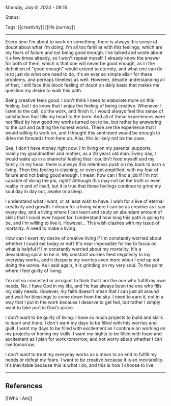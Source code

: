 
*Monday, July 8, 2024 - 09:16*

Status:

Tags: [[creativity]] [[life journey]]

---

Every time I'm about to work on something, there is always this sense of doubt about what I'm doing. I'm all too familiar with this feelings, which are my fears of failure and not being good enough. I've talked and wrote about it a few times already, so I won't repeat myself. I already know the answer for both of them, which is that one will never be good enough, as in the definition of "good enough" would extend to eternity, and what one can do is to just do what one need to do. It's an ever so simple elixir for these problems, and perhaps timeless as well. However, despite understanding all of that, I still face this block feeling of doubt on daily basis that makes me question my desire to walk this path.

Being creative feels good. I don't think I need to elaborate more on this feeling, but I do know that I enjoy the feeling of being creative. Whenever I listen to the call, do the work, and finish it, I would always feel this sense of satisfaction that fills my heart to the brim. And all of these experiences were not filled by how good my works turned out to be, but rather by answering to the call and putting the honest works. These are the experience that I would willing to work on, and I thought this sentiment would be enough to drive me forwards from here on. Alas, this is likely not be the case.

See, I don't have money right now. I'm living on my parents' supports, mainly my grandmother and mother, as a 26 years old man. Every day, I would wake up in a shameful feeling that I couldn't feed myself and my family. In my head, there is always this relentless push on my back to earn a living. Then this feeling is clashing, or even get amplified, with my fear of failure and not being good enough. I mean, how can I find a job if I'm not capable of doing the job, right? Although this may not be the truth or even reality in and of itself, but it is true that these feelings continue to grind my soul day in day out, awake or asleep.

I understand what I want, or at least wish to have. I wish for a live of eternal creativity and growth. I dream for a living where I can be as creative as I can every day, and a living where I can learn and study an abundant amount of skills that I could ever hoped for. I understand how long this path is going to be, and I'm willing to live it. However... This wish clashes with my issue of mortality. A need to make a living.

How can I exert my desire of creative living if I'm constantly worried about whether I could eat today or not? It's near impossible for me to focus on what is helpful if I'm constantly worried about my mortality. It's a devastating spiral to be in. My constant worries feed negativity to my everyday works, and it deepens my worries even more when I end up not doing the works. As I said again, it is grinding on my very soul. To the point where I feel guilty of living.

I'm not so conceited or arrogant to think that I am the one who fulfill my own needs. No. I have God in my life, and He has always been the one who fills my daily needs. However, my faith doesn't mean that I can just sit around and wait for blessings to come down from the sky. I need to earn it, not in a way that I put in the work because I deserve to get fed, but rather I simply want to take part in God's grace.

I don't want to be guilty of living. I have so much projects to build and skills to learn and hone. I don't want my days to be filled with this worries and guilt. I want my days to be filled with excitement as I continue on working on my projects or honing my skills. I want my nights to be filled with hope and excitement as I plan for work tomorrow, and not worry about whether I can live tomorrow.

I don't want to treat my everyday works as a mean to an end to fulfill my needs or defeat my fears. I want to be creative because it is an inevitability. It's inevitable because this is what I do, and this is how I choose to live.

---
## References

[[Who I Am]]
